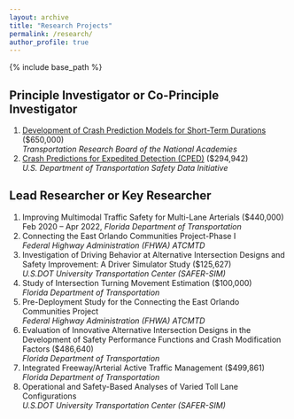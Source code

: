 ```yaml
---
layout: archive
title: "Research Projects"
permalink: /research/
author_profile: true
---
```


{% include base_path %}

## Principle Investigator or Co-Principle Investigator
1. [Development of Crash Prediction Models for Short-Term Durations](https://apps.trb.org/cmsfeed/TRBNetProjectDisplay.asp?ProjectID=4780) ($650,000) \
   *Transportation Research Board of the National Academies*
1. [Crash Predictions for Expedited Detection (CPED)](https://www.transportation.gov/briefing-room/us-department-transportation-announces-over-3-million-roadway-safety-tools-0) ($294,942) \
   *U.S. Department of Transportation Safety Data Initiative*

## Lead Researcher or Key Researcher
1. Improving Multimodal Traffic Safety for Multi-Lane Arterials (\$440,000) \
    Feb 2020 – Apr 2022, *Florida Department of Transportation*
1. Connecting the East Orlando Communities Project-Phase I \
   *Federal Highway Administration (FHWA) ATCMTD*
1. Investigation of Driving Behavior at Alternative Intersection Designs and Safety Improvement: A Driver Simulator Study ($125,627) \
   *U.S.DOT University Transportation Center (SAFER-SIM)*
1. Study of Intersection Turning Movement Estimation ($100,000) \
   *Florida Department of Transportation*
1. Pre-Deployment Study for the Connecting the East Orlando Communities Project \
   *Federal Highway Administration (FHWA) ATCMTD*
1. Evaluation of Innovative Alternative Intersection Designs in the Development of Safety Performance Functions and Crash Modification Factors ($486,640) \
   *Florida Department of Transportation*
1. Integrated Freeway/Arterial Active Traffic Management ($499,861) \
   *Florida Department of Transportation*
1. Operational and Safety-Based Analyses of Varied Toll Lane Configurations \
   *U.S.DOT University Transportation Center (SAFER-SIM)*
     

